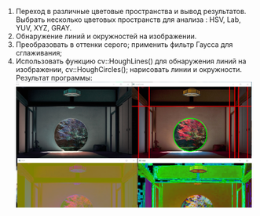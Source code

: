 1. Переход в различные цветовые пространства и вывод результатов. Выбрать несколько цветовых пространств для анализа : HSV, Lab, YUV, XYZ, GRAY.</br>
2. Обнаружение линий и окружностей на изображении.</br>
3. Преобразовать в оттенки серого; применить фильтр Гаусса для сглаживания;</br>
4.  Использовать функцию cv::HoughLines() для обнаружения линий на изображении, cv::HoughCircles(); нарисовать линии и окружности.</br>
Результат программы:</br>
![Res](https://raw.githubusercontent.com/dimandjdi/practice/main/12_03/12.png)
